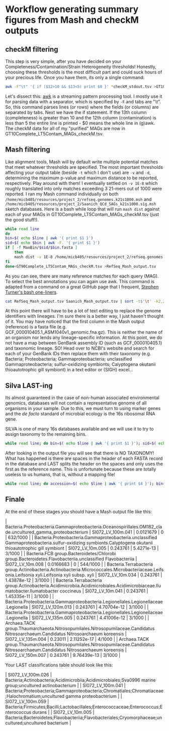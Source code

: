 # Workflow generating summary figures from Mash and checkM outputs

## checkM filtering

This step is very simple, after you have decided on your Completeness/Contamination/Strain Heterogeneity thresholds! Honestly, choosing these thresholds is the most difficult part and could suck hours of your precious life. Once you have them, its only a single command:

```bash
awk -F"\t" '{ if ($12>10 && $13<5) print $0 }' *checkM_stdout.tsv >GT10Complete_LT5Contam_MAGs_checkM.tsv
```

Let's dissect this: [awk](https://linux.die.net/man/1/awk) is a streaming pattern processing tool. I mostly use it for parsing data with a separator, which is specified by `-F` and tabs are "\t". So, this command parses lines (or rows) where the fields (or columns) are separated by tabs. Next we have the if statement. If the 13th column (completeness) is greater than 10 and the 12th column (contamination) is less than 5 the entire line is printed - $0 means the whole line in (g)awk. The checkM data for all of my "purified" MAGs are now in GT10Complete_LT5Contam_MAGs_checkM.tsv.

## Mash filtering

Like alignment tools, Mash will by default write multiple potential matches that meet whatever thresholds are specified. The most important thresholds affecting your output table (beside `-t` which I don't use) are `-v` and `-d`, determining the maximum p-value and maximum distance to be reported, respectively. Play around with them! I eventually settled on `-v 1E-8` which roughly translated into only matches exceeding 3 21-mers out of 1000 were reported. I ran my Mash command individually on both `/home/micb405/resources/project_2/refseq.genomes.k21s1000.msh` and `/home/micb405/resources/project_2/Saanich_QCd_SAGs_k21s1000.sig.msh` sketch databases. Here is a bash while loop that will run `mash dist` against each of your MAGs in GT10Complete_LT5Contam_MAGs_checkM.tsv (just the good stuff!).

```bash
while read line
do 
bin=$( echo $line | awk '{ print $1 }')
sid=$( echo $bin | awk -F. '{ print $1 }')
if [ -f MaxBin/$sid/$bin.fasta ]
    then
    mash dist -v 1E-8 /home/micb405/resources/project_2/refseq.genomes.k21s1000.msh MaxBin/$sid/$bin.fasta
fi
done<GT90Complete_LT5Contam_MAGs_checkM.tsv >RefSeq_Mash_output.tsv
```

As you can see, there are many reference matches for each query (MAG). To select the best annotations you can again use awk. This command is adapted from a command on a great GitHub page that I frequent, [Stephen Turner's bash one-liners](https://github.com/stephenturner/oneliners). 

```bash
cat RefSeq_Mash_output.tsv Saanich_Mash_output.tsv | sort -t$'\t' -k2,2 | awk '{ if(!x[$2]++) {print $0; dist=($3-1)} else { if($3<dist) print $0} }' >Mash_classifications.BEST.tsv 
```

At this point there will have to be a lot of text editing to replace the genome identifiers with lineages. I'm sure there is a better way, I just haven't thought of it. You may have noticed that the first column in the Mash output (reference) is a fasta file (e.g. GCF_000010405.1_ASM1040v1_genomic.fna.gz). This is neither the name of an organism nor lends any lineage-specific information. At this point, we do not have a map between GenBank assembly ID (such as GCF_000010405.1) and taxonomic lineage. SO! Head over to NCBI's website and search for each of your GenBank IDs then replace them with their taxonomy (e.g. Bacteria; Proteobacteria; Gammaproteobacteria; unclassified Gammaproteobacteria; sulfur-oxidizing symbionts; Calyptogena okutanii thioautotrophic gill symbiont) in a text editor or (SIGH) excel...

## Silva LAST-ing

Its almost guaranteed in the case of non-human associated environmental genomics, databases will not contain a representative genome of all organisms in your sample. Due to this, we must turn to using marker genes and the *de facto* standard of microbial ecology is the 16s ribosomal RNA gene. 

SILVA is one of many 16s databases available and we will use it to try to assign taxonomy to the remaining bins. 

```bash
while read line; do bin=$( echo $line | awk '{ print $1 }'); sid=$( echo $bin | awk -F. '{ print $1 }'); if [ -f MaxBin/$sid/$bin.fasta ]; then best_hit=$(lastal -f TAB -P 4 /home/micb405/resources/project_2/db_SILVA_128_SSURef_tax_silva MaxBin/$sid/$bin.fasta | grep -v "^#" | head -1); echo $bin,$sid,$best_hit | sed 's/,\| /\t/g'; fi; done<GT10Complete_LT5Contam_MAGs_checkM.tsv >LAST_SILVA_alignments.BEST.tsv
```

After looking in the output file you will see that there is NO TAXONOMY! What has happened is there are spaces in the header of each FASTA record in the database and LAST splits the header on the spaces and only uses the first as the reference name. This is unfortunate because these are totally useless to us humans, that is, without a mapping file! 

```bash
while read line; do accession=$( echo $line | awk '{ print $4 }'); bin=$( echo $line | awk '{ print $1 }' ); if [ ! -z $accession ]; then last_hit=$( grep "$accession" /home/micb405/resources/project_2/SILVA_128_SSURef_taxa_headers.txt | awk '{ $1=""; print $0 }'); echo $bin,$last_hit; fi; done<LAST_SILVA_alignments.BEST.tsv >LAST_SILVA_classifications.BEST.csv
```

## Finale

At the end of these stages you should have a Mash output file like this:

| Bacteria.Proteobacteria.Gammaproteobacteria.Oceanospirillales.OM182_clade.uncultured_gamma_proteobacterium                                                 | SI072_LV_100m.041 | 0.0121679 | 0            | 632/1000 |
| Bacteria.Proteobacteria.Gammaproteobacteria.unclassified Gammaproteobacteria.sulfur-oxidizing symbionts.Calyptogena okutanii thioautotrophic gill symbiont | SI072_LV_10m.005  | 0.243761  | 5.4271e-13   | 3/1000   |
| Bacteria.FCB group.Bacteroidetes/Chlorobi group.Bacteroidetes.Flavobacteriia.unclassified Flavobacteriia                                                   | SI072_LV_10m.008  | 0.0166683 | 0            | 544/1000 |
| Bacteria.Terrabacteria group.Actinobacteria.Actinobacteria.Micrococcales.Microbacteriaceae.Leifsonia.Leifsonia xyli.Leifsonia xyli subsp. xyli             | SI072_LV_10m.034  | 0.243761  | 1.43878e-12  | 3/1000   |
| Bacteria.Terrabacteria group.Actinobacteria.Acidimicrobiia.Acidimicrobiales.Acidimicrobiaceae.Ilumatobacter.Ilumatobacter coccineus                        | SI072_LV_10m.041  | 0.243761  | 1.45335e-11  | 3/1000   |
| Bacteria.Proteobacteria.Gammaproteobacteria.Legionellales.Legionellaceae.Legionella                                                                        | SI072_LV_120m.013 | 0.243761  | 4.70704e-12  | 3/1000   |
| Bacteria.Proteobacteria.Gammaproteobacteria.Legionellales.Legionellaceae.Legionella                                                                        | SI072_LV_135m.005 | 0.243761  | 4.41006e-12  | 3/1000   |
| Archaea.TACK group.Thaumarchaeota.Nitrosopumilales.Nitrosopumilaceae.Candidatus Nitrosoarchaeum.Candidatus Nitrosoarchaeum koreensis                       | SI072_LV_135m.004 | 0.23011   | 2.11252e-17  | 4/1000   |
| Archaea.TACK group.Thaumarchaeota.Nitrosopumilales.Nitrosopumilaceae.Candidatus Nitrosoarchaeum.Candidatus Nitrosoarchaeum koreensis                       | SI072_LV_150m.007 | 0.243761  | 9.76439e-13  | 3/1000   |

Your LAST classifications table should look like this:

| SI072_LV_100m.026 | Bacteria;Actinobacteria;Acidimicrobiia;Acidimicrobiales;Sva0996 marine group;uncultured actinobacterium                                                                 |
| SI072_LV_100m.041 | Bacteria;Proteobacteria;Gammaproteobacteria;Chromatiales;Chromatiaceae;Halochromatium;uncultured gamma proteobacterium                                                  |
| SI072_LV_100m.059 | Bacteria;Firmicutes;Bacilli;Lactobacillales;Enterococcaceae;Enterococcus;Enterococcus durans                                                                            |
| SI072_LV_10m.005  | Bacteria;Bacteroidetes;Flavobacteriia;Flavobacteriales;Cryomorphaceae;uncultured;uncultured bacterium                                                                   |
